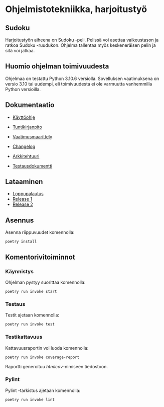 # Ohjelmistotekniikka, harjoitustyö

## Sudoku
Harjoitustyön aiheena on Sudoku -peli. Pelissä voi asettaa vaikeustason ja ratkoa Sudoku -ruudukon. Ohjelma tallentaa myös keskeneräisen pelin ja sitä voi jatkaa. 

## Huomio ohjelman toimivuudesta

Ohjelmaa on testattu Python 3.10.6 versiolla. Sovelluksen vaatimuksena on versio 3.10 tai uudempi, eli toimivuudesta ei ole varmuutta vanhemmilla Python versioilla.

## Dokumentaatio
 - [Käyttöohje](./dokumentaatio/kayttoohje.md)

 - [Tuntikirjanpito](./dokumentaatio/tuntikirjanpito.md)

 - [Vaatimusmaarittely](./dokumentaatio/vaatimusmaarittely.md)

 - [Changelog](./dokumentaatio/changelog.md)
 
 - [Arkkitehtuuri](./dokumentaatio/arkkitehtuuri.md)

 - [Testausdokumentti](./dokumentaatio/testausdokumentti.md)
 
## Lataaminen
- [Loppupalautus](https://github.com/nikomakir/ot-harjoitustyo/releases/tag/loppupalautus)
- [Release 1](https://github.com/nikomakir/ot-harjoitustyo/releases/tag/viikko5)
- [Release 2](https://github.com/nikomakir/ot-harjoitustyo/releases/tag/viikko6)
 
## Asennus

Asenna riippuvuudet komennolla:
```
poetry install

``` 

## Komentorivitoiminnot

### Käynnistys

Ohjelman pystyy suorittaa komennolla:
```
poetry run invoke start

```
### Testaus

Testit ajetaan komennolla:
```
poetry run invoke test

```
### Testikattavuus

Kattavuusraportin voi luoda komennolla:
```
poetry run invoke coverage-report

``` 
Raportti generoituu _htmlcov_-nimiseen tiedostoon.

### Pylint

Pylint -tarkistus ajetaan komennolla:
```
poetry run invoke lint

